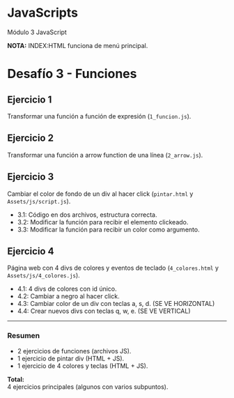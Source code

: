 # JavaScripts

Módulo 3 JavaScript

**NOTA:** INDEX:HTML funciona de menú principal.

# Desafío 3 - Funciones

## Ejercicio 1
Transformar una función a función de expresión (`1_funcion.js`).

## Ejercicio 2
Transformar una función a arrow function de una línea (`2_arrow.js`).

## Ejercicio 3
Cambiar el color de fondo de un div al hacer click (`pintar.html` y `Assets/js/script.js`).
- 3.1: Código en dos archivos, estructura correcta.
- 3.2: Modificar la función para recibir el elemento clickeado.
- 3.3: Modificar la función para recibir un color como argumento.

## Ejercicio 4
Página web con 4 divs de colores y eventos de teclado (`4_colores.html` y `Assets/js/4_colores.js`).
- 4.1: 4 divs de colores con id único.
- 4.2: Cambiar a negro al hacer click.
- 4.3: Cambiar color de un div con teclas a, s, d. (SE VE HORIZONTAL)
- 4.4: Crear nuevos divs con teclas q, w, e. (SE VE VERTICAL)

---

### Resumen

- 2 ejercicios de funciones (archivos JS).
- 1 ejercicio de pintar div (HTML + JS).
- 1 ejercicio de 4 colores y teclas (HTML + JS).

**Total:**  
4 ejercicios principales (algunos con varios subpuntos).
